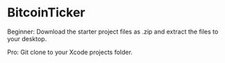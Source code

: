 # BitcoinTicker


Beginner: Download the starter project files as .zip and extract the files to your desktop.

Pro: Git clone to your Xcode projects folder.



